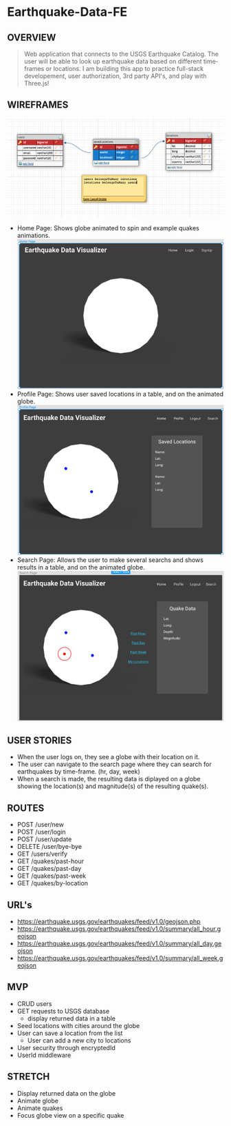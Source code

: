 # Earthquake-Data-FE

## OVERVIEW
> Web application that connects to the USGS Earthquake Catalog. The user will be able to look up earthquake data based on different time-frames or locations.
> I am building this app to practice full-stack developement, user authorization, 3rd party API's, and play with Three.js!
## WIREFRAMES
![ERD](public/assets/ERD.png)

- Home Page: Shows globe animated to spin and example quakes animations.
![Home-Page](public/assets/Home-Page.png)
- Profile Page: Shows user saved locations in a table, and on the animated globe.
![Profile-Page](public/assets/Profile-Page.png)
- Search Page: Allows the user to make several searchs and shows results in a table, and on the animated globe.
![Search-Page](public/assets/Search-Page.png)
## USER STORIES
- When the user logs on, they see a globe with their location on it.
- The user can navigate to the search page where they can search for earthquakes by time-frame. (hr, day, week)
- When a search is made, the resulting data is diplayed on a globe showing the location(s) and magnitude(s) of the resulting quake(s).

## ROUTES
- POST /user/new
- POST /user/login
- POST /user/update
- DELETE /user/bye-bye
- GET /users/verify
- GET /quakes/past-hour
- GET /quakes/past-day
- GET /quakes/past-week
- GET /quakes/by-location

## URL's
- https://earthquake.usgs.gov/earthquakes/feed/v1.0/geojson.php
- https://earthquake.usgs.gov/earthquakes/feed/v1.0/summary/all_hour.geojson
- https://earthquake.usgs.gov/earthquakes/feed/v1.0/summary/all_day.geojson
- https://earthquake.usgs.gov/earthquakes/feed/v1.0/summary/all_week.geojson
## MVP
- CRUD users
- GET requests to USGS database
    - display returned data in a table
- Seed locations with cities around the globe
- User can save a location from the list
    - User can add a new city to locations
- User security through encryptedId
- UserId middleware
## STRETCH
- Display returned data on the globe
- Animate globe
- Animate quakes
- Focus globe view on a specific quake